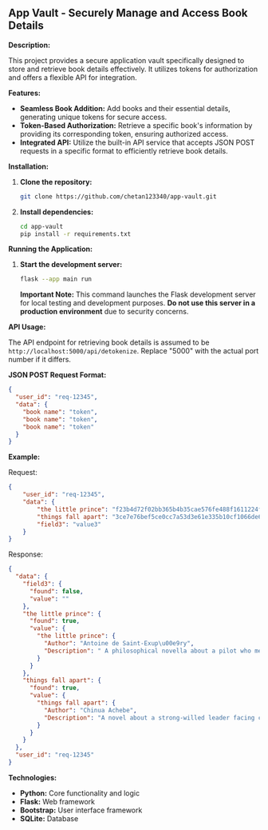 ## App Vault - Securely Manage and Access Book Details

**Description:**

This project provides a secure application vault specifically designed to store and retrieve book details effectively. It utilizes tokens for authorization and offers a flexible API for integration.

**Features:**

* **Seamless Book Addition:** Add books and their essential details, generating unique tokens for secure access.
* **Token-Based Authorization:** Retrieve a specific book's information by providing its corresponding token, ensuring authorized access.
* **Integrated API:** Utilize the built-in API service that accepts JSON POST requests in a specific format to efficiently retrieve book details.

**Installation:**

1. **Clone the repository:**

   ```bash
   git clone https://github.com/chetan123340/app-vault.git
   ```

2. **Install dependencies:**

   ```bash
   cd app-vault
   pip install -r requirements.txt
   ```

**Running the Application:**

1. **Start the development server:**

   ```bash
   flask --app main run
   ```

   **Important Note:** This command launches the Flask development server for local testing and development purposes. **Do not use this server in a production environment** due to security concerns.

**API Usage:**

The API endpoint for retrieving book details is assumed to be `http://localhost:5000/api/detokenize`. Replace "5000" with the actual port number if it differs.

**JSON POST Request Format:**

```json
{
  "user_id": "req-12345",
  "data": {
    "book name": "token",
    "book name": "token",
    "book name": "token"
  }
}
```

**Example:**

Request:
```json
{
    "user_id": "req-12345",
    "data": {
        "the little prince": "f23b4d72f02bb365b4b35cae576fe488f1611224f4f7b8adf2000ff0cf3fb170",
        "things fall apart": "3ce7e76bef5ce0cc7a53d3e61e335b10cf1066de6abdd2a864a19cbb431ba839",
        "field3": "value3"
    }
}
```

Response:
```json
{
  "data": {
    "field3": {
      "found": false,
      "value": ""
    },
    "the little prince": {
      "found": true,
      "value": {
        "the little prince": {
          "Author": "Antoine de Saint-Exup\u00e9ry",
          "Description": " A philosophical novella about a pilot who meets a prince from another planet."
        }
      }
    },
    "things fall apart": {
      "found": true,
      "value": {
        "things fall apart": {
          "Author": "Chinua Achebe",
          "Description": "A novel about a strong-willed leader facing colonization in Nigeria."
        }
      }
    }
  },
  "user_id": "req-12345"
}

```

**Technologies:**

* **Python:** Core functionality and logic
* **Flask:** Web framework
* **Bootstrap:** User interface framework
* **SQLite:** Database
